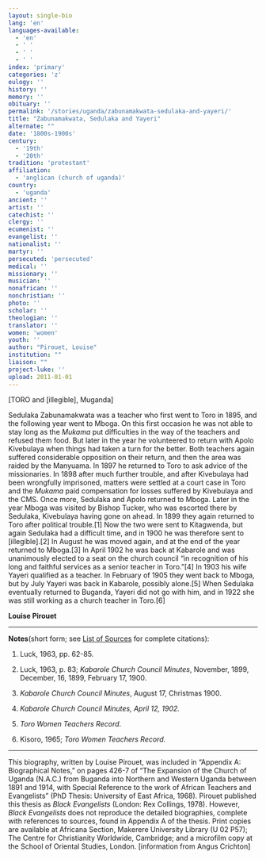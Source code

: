 ```yaml
---
layout: single-bio
lang: 'en'
languages-available:
  - 'en'
  - ' '
  - ' '
  - ' '
index: 'primary'
categories: 'z'
eulogy: ''
history: ''
memory: ''
obituary: ''
permalink: '/stories/uganda/zabunamakwata-sedulaka-and-yayeri/'
title: "Zabunamakwata, Sedulaka and Yayeri"
alternate: ""
date: '1800s-1900s'
century:
  - '19th'
  - '20th'
tradition: 'protestant'
affiliation:
  - 'anglican (church of uganda)'
country:
  - 'uganda'
ancient: ''
artist: ''
catechist: ''
clergy: ''
ecumenist: ''
evangelist: ''
nationalist: ''
martyr: ''
persecuted: 'persecuted'
medical: ''
missionary: ''
musician: ''
nonafrican: ''
nonchristian: ''
photo: ''
scholar: ''
theologian: ''
translator: ''
women: 'women'
youth: ''
author: "Pirouet, Louise"
institution: ""
liaison: ""
project-luke: ''
upload: 2011-01-01
---
```




[TORO and [illegible], Muganda]

Sedulaka Zabunamakwata was a teacher who first went to Toro  in 1895, and the following year went to Mboga. On this first occasion he was  not able to stay long as the *Mukama* put difficulties in the way of the  teachers and refused them food. But later in the year he volunteered to return  with Apolo Kivebulaya when things had taken a turn for the better. Both teachers  again suffered considerable opposition on their return, and then the area was  raided by the Manyuama. In 1897 he returned to Toro to ask advice of the  missionaries. In 1898 after much further trouble, and after Kivebulaya had been  wrongfully imprisoned, matters were settled at a court case in Toro and the *Mukama* paid compensation for losses suffered by Kivebulaya and the CMS. Once more,  Sedulaka and Apolo returned to Mboga. Later in the year Mboga was visited by  Bishop Tucker, who was escorted there by Sedulaka, Kivebulaya having gone on  ahead. In 1899 they again returned to Toro after political trouble.[1] Now the  two were sent to Kitagwenda, but again Sedulaka had a difficult time, and in  1900 he was therefore sent to [illegible].[2] In August he was moved again, and  at the end of the year returned to Mboga.[3] In April 1902 he was back at  Kabarole and was unanimously elected to a seat on the church council &ldquo;in  recognition of his long and faithful services as a senior teacher in Toro.&rdquo;[4]  In 1903 his wife Yayeri qualified as a teacher. In February of 1905 they went  back to Mboga, but by July Yayeri was back in Kabarole, possibly alone.[5] When  Sedulaka eventually returned to Buganda, Yayeri did not go with him, and in  1922 she was still working as a church teacher in Toro.[6]

**Louise Pirouet**

---

**Notes**(short  form; see [List of  Sources](../pirouet-appendixa-sources/) for complete citations):
1. Luck, 1963, pp. 62-85.

2. Luck, 1963, p. 83; *Kabarole Church Council  Minutes*, November, 1899, December, 16, 1899, February 17, 1900.

3. *Kabarole Church Council Minutes*, August  17, Christmas 1900.

4. *Kabarole Church Council Minutes, April 12,  1902.*

5. *Toro Women Teachers Record*.

6. Kisoro, 1965; *Toro Women Teachers Record.*

---

This biography, written by Louise Pirouet, was included in &ldquo;Appendix A: Biographical Notes,&rdquo;  on pages 426-7 of &ldquo;The  Expansion of the Church of Uganda (N.A.C.) from Buganda into Northern and  Western Uganda between 1891 and 1914, with Special Reference to the work of  African Teachers and Evangelists&rdquo; (PhD Thesis: University of East Africa,  1968). Pirouet published this thesis as *Black Evangelists* (London:  Rex Collings, 1978). However, *Black  Evangelists* does not reproduce the detailed biographies, complete with  references to sources, found in Appendix A of the thesis. Print copies are  available at Africana Section, Makerere University Library (U 02 P57); The Centre for Christianity  Worldwide, Cambridge; and a microfilm copy at the School of Oriental Studies,  London. [information from Angus Crichton]
